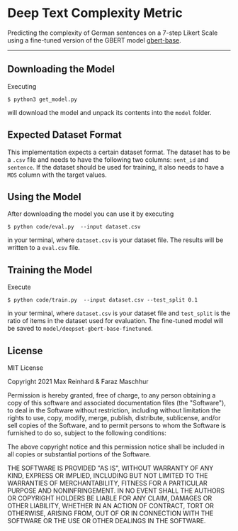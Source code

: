 # Deep Text Complexity Metric

Predicting the complexity of German sentences on a 7-step Likert Scale using a fine-tuned version of the GBERT model [gbert-base](https://huggingface.co/deepset/gbert-base). 

---

## Downloading the Model

Executing 

```
$ python3 get_model.py
```

will download the model and unpack its contents into the `model` folder.



## Expected Dataset Format

This implementation expects a certain dataset format. The dataset has to be a `.csv` file and needs to have the following two columns:
`sent_id` and `sentence`. If the dataset should be used for training, it also needs to have a `MOS` column with the target values.



## Using the Model

After downloading the model you can use it by executing 

```
$ python code/eval.py  --input dataset.csv
```

in your terminal, where `dataset.csv` is your dataset file. 
The results will be written to a `eval.csv` file.


## Training the Model

Execute

```
$ python code/train.py  --input dataset.csv --test_split 0.1
```

in your terminal, where `dataset.csv` is your dataset file 
and `test_split` is the ratio of items in the dataset used for evaluation.
The fine-tuned model will be saved to `model/deepset-gbert-base-finetuned`.

## License

MIT License

Copyright 2021 Max Reinhard & Faraz Maschhur

Permission is hereby granted, free of charge, to any person obtaining a copy of this software and associated documentation files (the "Software"), to deal in the Software without restriction, including without limitation the rights to use, copy, modify, merge, publish, distribute, sublicense, and/or sell copies of the Software, and to permit persons to whom the Software is furnished to do so, subject to the following conditions:

The above copyright notice and this permission notice shall be included in all copies or substantial portions of the Software.

THE SOFTWARE IS PROVIDED "AS IS", WITHOUT WARRANTY OF ANY KIND, EXPRESS OR IMPLIED, INCLUDING BUT NOT LIMITED TO THE WARRANTIES OF MERCHANTABILITY, FITNESS FOR A PARTICULAR PURPOSE AND NONINFRINGEMENT. IN NO EVENT SHALL THE AUTHORS OR COPYRIGHT HOLDERS BE LIABLE FOR ANY CLAIM, DAMAGES OR OTHER LIABILITY, WHETHER IN AN ACTION OF CONTRACT, TORT OR OTHERWISE, ARISING FROM, OUT OF OR IN CONNECTION WITH THE SOFTWARE OR THE USE OR OTHER DEALINGS IN THE SOFTWARE.

